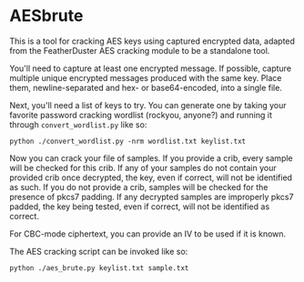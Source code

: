 # AESbrute

This is a tool for cracking AES keys using captured encrypted data, adapted from the FeatherDuster AES cracking module to be a standalone tool.

You'll need to capture at least one encrypted message. If possible, capture multiple unique encrypted messages produced with the same key. Place them, newline-separated and hex- or base64-encoded, into a single file.

Next, you'll need a list of keys to try. You can generate one by taking your favorite password cracking wordlist (rockyou, anyone?) and running it through `convert_wordlist.py` like so:

`python ./convert_wordlist.py -nrm wordlist.txt keylist.txt`

Now you can crack your file of samples. If you provide a crib, every sample will be checked for this crib. If any of your samples do not contain your provided crib once decrypted, the key, even if correct, will not be identified as such. If you do not provide a crib, samples will be checked for the presence of pkcs7 padding. If any decrypted samples are improperly pkcs7 padded, the key being tested, even if correct, will not be identified as correct.

For CBC-mode ciphertext, you can provide an IV to be used if it is known.

The AES cracking script can be invoked like so:

`python ./aes_brute.py keylist.txt sample.txt`

